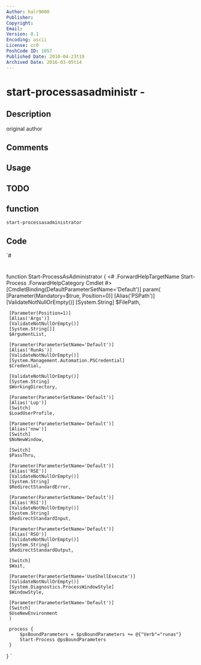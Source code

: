 ```yaml
---
Author: halr9000
Publisher: 
Copyright: 
Email: 
Version: 0.1
Encoding: ascii
License: cc0
PoshCode ID: 1057
Published Date: 2010-04-23t19
Archived Date: 2016-03-05t14
---
```


# start-processasadministr - 

## Description

original author

## Comments



## Usage



## TODO



## function

`start-processasadministrator`

## Code

`#
 #
 function Start-ProcessAsAdministrator
 {
     <#
     .ForwardHelpTargetName Start-Process
     .ForwardHelpCategory Cmdlet
     #>
     [CmdletBinding(DefaultParameterSetName='Default')]
     param(
     [Parameter(Mandatory=$true, Position=0)]
     [Alias('PSPath')]
     [ValidateNotNullOrEmpty()]
     [System.String]
     $FilePath,
 
     [Parameter(Position=1)]
     [Alias('Args')]
     [ValidateNotNullOrEmpty()]
     [System.String[]]
     $ArgumentList,
 
     [Parameter(ParameterSetName='Default')]
     [Alias('RunAs')]
     [ValidateNotNullOrEmpty()]
     [System.Management.Automation.PSCredential]
     $Credential,
 
     [ValidateNotNullOrEmpty()]
     [System.String]
     $WorkingDirectory,
 
     [Parameter(ParameterSetName='Default')]
     [Alias('Lup')]
     [Switch]
     $LoadUserProfile,
 
     [Parameter(ParameterSetName='Default')]
     [Alias('nnw')]
     [Switch]
     $NoNewWindow,
 
     [Switch]
     $PassThru,
 
     [Parameter(ParameterSetName='Default')]
     [Alias('RSE')]
     [ValidateNotNullOrEmpty()]
     [System.String]
     $RedirectStandardError,
 
     [Parameter(ParameterSetName='Default')]
     [Alias('RSI')]
     [ValidateNotNullOrEmpty()]
     [System.String]
     $RedirectStandardInput,
 
     [Parameter(ParameterSetName='Default')]
     [Alias('RSO')]
     [ValidateNotNullOrEmpty()]
     [System.String]
     $RedirectStandardOutput,
 
     [Switch]
     $Wait,
 
     [Parameter(ParameterSetName='UseShellExecute')]
     [ValidateNotNullOrEmpty()]
     [System.Diagnostics.ProcessWindowStyle]
     $WindowStyle,
 
     [Parameter(ParameterSetName='Default')]
     [Switch]
     $UseNewEnvironment   
     )    
     
     process {
         $psBoundParameters = $psBoundParameters += @{"Verb"="runas"}    
         Start-Process @psBoundParameters
     }
 }
`

